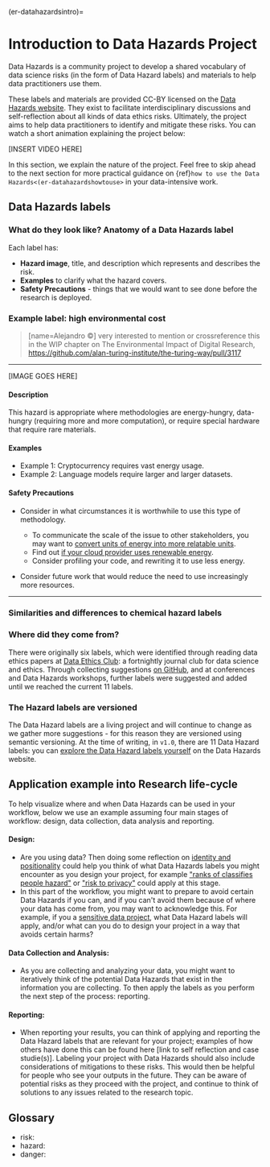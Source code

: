 (er-datahazardsintro)=
# Introduction to Data Hazards Project
<!--`data-hazards-intro.md` -->

Data Hazards is a community project to develop a shared vocabulary of data science risks (in the form of Data Hazard labels) and materials to help data practitioners use them.

These labels and materials are provided CC-BY licensed on the [Data Hazards website](https://datahazards.com).
They exist to facilitate interdisciplinary discussions and self-reflection about all kinds of data ethics risks. 
Ultimately, the project aims to help data practitioners to identify and mitigate these risks.
You can watch a short animation explaining the project below:

[INSERT VIDEO HERE]

In this section, we explain the nature of the project.
Feel free to skip ahead to the next section for more practical guidance on {ref}`how to use the Data Hazards<(er-datahazardshowtouse>` in your data-intensive work. 

## Data Hazards labels


### What do they look like? Anatomy of a Data Hazards label

Each label has: 

- **Hazard image**, title, and description which represents and describes the risk.
- **Examples** to clarify what the hazard covers.
- **Safety Precautions** - things that we would want to see done before the research is deployed.

### Example label: high environmental cost
> [name=Alejandro ©] very interested to mention or crossreference this in the WIP chapter on The Environmental Impact of Digital Research, https://github.com/alan-turing-institute/the-turing-way/pull/3117
---

[IMAGE GOES HERE]

#### Description
This hazard is appropriate where methodologies are energy-hungry, data-hungry (requiring more and more computation), or require special hardware that require rare materials.

#### Examples
 - Example 1: Cryptocurrency requires vast energy usage.
 - Example 2: Language models require larger and larger datasets.

#### Safety Precautions
 - Consider in what circumstances it is worthwhile to use this type of methodology.
   - To communicate the scale of the issue to other stakeholders, you may want to [convert units of energy into more relatable units]().
   - Find out [if your cloud provider uses renewable energy]().
   - Consider profiling your code, and rewriting it to use less energy.
   
- Consider future work that would reduce the need to use increasingly more resources.

---

### Similarities and differences to chemical hazard labels
<!--The Data Hazards labels look like chemical hazard labels on purpose...-->


### Where did they come from?
There were originally six labels, which were identified through reading data ethics papers at [Data Ethics Club](http://dataethicsclub.com): a fortnightly journal club for data science and ethics.
Through collecting suggestions [on GitHub](), and at conferences and Data Hazards workshops, further labels were suggested and added until we reached the current 11 labels.

### The Hazard labels are versioned
<!--The Hazard labels are versioned!-->
The Data Hazard labels are a living project and will continue to change as we gather more suggestions - for this reason they are versioned using semantic versioning.
At the time of writing, in `v1.0`, there are 11 Data Hazard labels: you can [explore the Data Hazard labels yourself](https://datahazards.com/labels) on the Data Hazards website.

## Application example into Research life-cycle
To help visualize where and when Data Hazards can be used in your workflow, below we use an example assuming four main stages of workflow: design, data collection, data analysis and reporting.


#### Design:
 - Are you using data? Then doing some reflection on [identity and positionality](https://the-turing-way.netlify.app/ethical-research/self-reflection/sr-positionality.html?highlight=bias) could help you think of what Data Hazards labels you might encounter as you design your project, for example ["ranks of classifies people hazard"](https://datahazards.com/contents/hazards/ranks-classifies.html) or ["risk to privacy"](https://datahazards.com/contents/hazards/risk-to-privacy.html) could apply at this stage.
 - In this part of the workflow, you might want to prepare to avoid certain Data Hazards if you can, and if you can't avoid them because of where your data has come from, you may want to acknowledge this. For example, if you a [sensitive data project](https://the-turing-way.netlify.app/project-design/sdp.html), what Data Hazard labels will apply, and/or what can you do to design your project in a way that avoids certain harms?
 
#### Data Collection and Analysis:
 - As you are collecting and analyzing your data, you might want to iteratively think of the potential Data Hazards that exist in the information you are collecting. To then apply the labels as you perform the next step of the process: reporting.

#### Reporting:
 - When reporting your results, you can think of applying and reporting the Data Hazard labels that are relevant for your project; examples of how others have done this can be found here [link to self reflection and case studie(s)]. Labeling your project with Data Hazards should also include considerations of mitigations to these risks. This would then be helpful for people who see your outputs in the future. They can be aware of potential risks as they proceed with the project, and continue to think of solutions to any issues related to the research topic.



## Glossary

- risk:
- hazard:
- danger:
